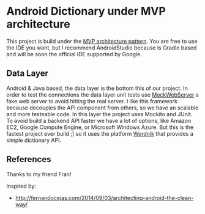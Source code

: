 Android Dictionary under MVP architecture
=========================================

This project is build under the [MVP architecture pattern](http://en.wikipedia.org/wiki/Model%E2%80%93view%E2%80%93presenter).
You are free to use the IDE you want, but I recommend AndroidStudio because is Gradle based and will be soon the official IDE supported by Google.


Data Layer
----------
Android & Java based, the data layer is the bottom this of our project.
In order to test the connections the data layer unit tests use [MockWebServer](https://github.com/square/okhttp/tree/master/mockwebserver) a fake web server to avoid hitting the real server.
I like this framework because decouples the API component from others, so we have an scalable and more testeable code.
In this layer the project uses Mockito and JUnit.
To avoid build a backend API faster we have a lot of options, like Amazon EC2, Google Compute Engine, or Microsoft Windows Azure. But this is the fastest project ever build ;) so it uses the platform [Wordnik](http://developer.wordnik.com/) that provides a simple dictionary API.


References
----------
Thanks to my friend Fran!

Inspired by:
* http://fernandocejas.com/2014/09/03/architecting-android-the-clean-way/
